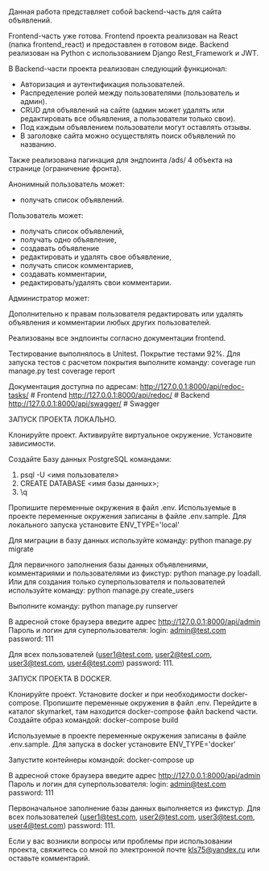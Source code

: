 Данная работа представляет собой backend-часть для сайта объявлений. 

Frontend-часть уже готова.
Frontend проекта реализован на React (папка frontend_react) и предоставлен в готовом виде.
Backend реализован на Python c использованием Django Rest_Framework и JWT.

В Backend-части проекта реализован следующий функционал:

- Авторизация и аутентификация пользователей.
- Распределение ролей между пользователями (пользователь и админ).
- CRUD для объявлений на сайте (админ может удалять или редактировать все объявления, 
а пользователи только свои).
- Под каждым объявлением пользователи могут оставлять отзывы.
- В заголовке сайта можно осуществлять поиск объявлений по названию.

Также реализована пагинация для эндпоинта /ads/ 4 объекта на странице (ограничение фронта).

Анонимный пользователь может:
- получать список объявлений.

Пользователь может:

- получать список объявлений,
- получать одно объявление,
- создавать объявление
- редактировать и удалять свое объявление,
- получать список комментариев,
- создавать комментарии,
- редактировать/удалять свои комментарии.

Администратор может:

Дополнительно к правам пользователя редактировать или удалять
объявления и комментарии любых других пользователей.

Реализованы все эндпоинты согласно документации frontend.

Тестирование выполнялось в Unitest. Покрытие тестами 92%.
Для запуска тестов с расчетом покрытия выполните команду: 
coverage run manage.py test 
coverage report

Документация доступна по адресам: 
http://127.0.0.1:8000/api/redoc-tasks/ # Frontend
http://127.0.0.1:8000/api/redoc/ # Backend 
http://127.0.0.1:8000/api/swagger/ # Swagger

ЗАПУСК ПРОЕКТА ЛОКАЛЬНО.

Клонируйте проект. Активируйте виртуальное окружение. 
Установите зависимости.

Создайте Базу данных PostgreSQL командами:
1. psql -U <имя пользователя>
2. CREATE DATABASE <имя базы данных>;
3. \q 

Пропишите переменные окружения в файл .env. 
Используемые в проекте переменные окружения записаны в файле .env.sample.
Для локального запуска установите ENV_TYPE='local'

Для миграции в базу данных используйте команду: 
python manage.py migrate

Для первичного заполнения базы данных объявлениями, комментариями и пользователями из фикстур:
python manage.py loadall.
Или для создания только суперпользователя и пользователей используйте команду: 
python manage.py create_users

Выполните команду: python manage.py runserver

В адресной стоке браузера введите адрес http://127.0.0.1:8000/api/admin
Пароль и логин для суперпользователя:
login: admin@test.com password: 111

Для всех пользователей (user1@test.com, user2@test.com, user3@test.com, user4@test.com) password: 111.


ЗАПУСК ПРОЕКТА В DOCKER.

Клонируйте проект.
Установите docker и при необходимости docker-compose.
Пропишите переменные окружения в файл .env. 
Перейдите в каталог skymarket, там находится docker-compose файл backend части. 
Создайте образ командой:
docker-compose build

Используемые в проекте переменные окружения записаны в файле .env.sample.
Для запуска в docker установите ENV_TYPE='docker'

Запустите контейнеры командой:
docker-compose up

В адресной стоке браузера введите адрес http://127.0.0.1:8000/api/admin
Пароль и логин для суперпользователя:
login: admin@test.com password: 111

Первоначальное заполнение базы данных выполняется из фикстур.
Для всех пользователей (user1@test.com, user2@test.com, user3@test.com, user4@test.com) password: 111.


Если у вас возникли вопросы или проблемы при использовании проекта, 
свяжитесь со мной по электронной почте kls75@yandex.ru или оставьте комментарий.

